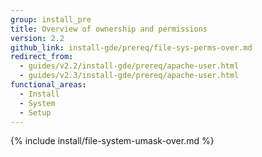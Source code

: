 ```yaml
---
group: install_pre
title: Overview of ownership and permissions
version: 2.2
github_link: install-gde/prereq/file-sys-perms-over.md
redirect_from:
  - guides/v2.2/install-gde/prereq/apache-user.html
  - guides/v2.3/install-gde/prereq/apache-user.html
functional_areas:
  - Install
  - System
  - Setup
---
```


{% include install/file-system-umask-over.md %}
